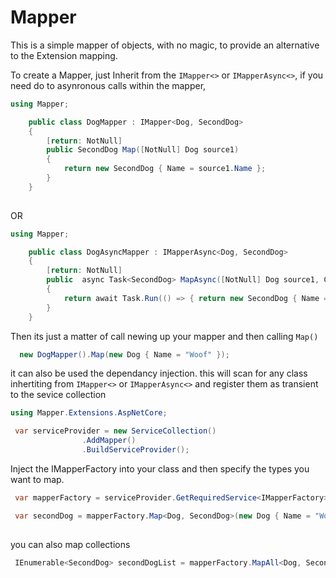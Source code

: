 # Mapper

This is a simple mapper of objects, with no magic, to provide an alternative to the Extension mapping. 

To create a Mapper, just Inherit from the `IMapper<>` or `IMapperAsync<>`, if you need do to asynronous calls within the mapper,  
``` cs
using Mapper;

    public class DogMapper : IMapper<Dog, SecondDog>
    {
        [return: NotNull]
        public SecondDog Map([NotNull] Dog source1)
        {
            return new SecondDog { Name = source1.Name };
        }
    }
    
```

OR
``` cs
using Mapper;

    public class DogAsyncMapper : IMapperAsync<Dog, SecondDog>
    {
        [return: NotNull]
        public  async Task<SecondDog> MapAsync([NotNull] Dog source1, CancellationToken cancellationToken = default)
        {
            return await Task.Run(() => { return new SecondDog { Name = source1.Name }; }, cancellationToken);
        }
    }
```

Then its just a matter of call newing up your mapper and then calling `Map()`

``` cs
  new DogMapper().Map(new Dog { Name = "Woof" });
```

it can also be used the dependancy injection. this will scan for any class inhertiting from `IMapper<>` or `IMapperAsync<>` and register them as transient to the sevice collection
``` cs
using Mapper.Extensions.AspNetCore;

 var serviceProvider = new ServiceCollection()
                .AddMapper()
                .BuildServiceProvider();
```
Inject the IMapperFactory into your class and then specify the types you want to map.
``` cs
 var mapperFactory = serviceProvider.GetRequiredService<IMapperFactory>();

 var secondDog = mapperFactory.Map<Dog, SecondDog>(new Dog { Name = "Woof" });
                
```
you can also map collections
``` cs
 IEnumerable<SecondDog> secondDogList = mapperFactory.MapAll<Dog, SecondDog>(new Dog[3] { new Dog { Name = "Woof" }, new Dog { Name = "Woof" }, new Dog { Name = "Woof" } });
```


